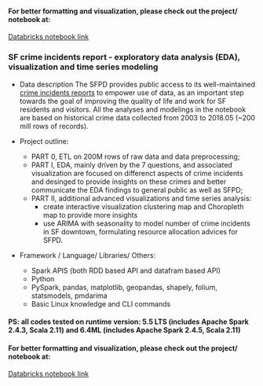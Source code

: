#### For better formatting and visualization, please check out the project/ notebook at:<br>
[Databricks notebook link](https://databricks-prod-cloudfront.cloud.databricks.com/public/4027ec902e239c93eaaa8714f173bcfc/6227236730275197/3431157766323343/5214049462728440/latest.html)

### SF crime incidents report - exploratory data analysis (EDA), visualization and time series modeling

- Data description
The SFPD provides public access to its well-maintained [crime incidents reports](https://data.sfgov.org/api/views/tmnf-yvry/rows.csv?accessType=DOWNLOAD) to empower use of data, as an important step towards the goal of improving the quality of life and work for SF residents and visitors. All the analyses and modelings in the notebook are based on historical crime data collected from 2003 to 2018.05 (~200 mill rows of records).
  
- Project outline:
  - PART 0, ETL on 200M rows of raw data and data preprocessing;
  - PART I, EDA, mainly driven by the 7 questions, and associated visualization are focused on differenct aspects of crime incidents and desinged to provide insights on these crimes and better communicate the EDA findings to general public as well as SFPD;
  - PART II, additional advanced visualizations and time series analysis:
    - create interactive visualization clustering map and Choropleth map to provide more insights 
    - use ARIMA with seasonality to model number of crime incidents in SF downtown, formulating resource allocation advices for SFPD.

- Framework / Language/ Libraries/ Others:
  - Spark APIS (both RDD based API and datafram based API) 
  - Python
  - PySpark, pandas, matplotlib, geopandas, shapely, folium, statsmodels, pmdarima
  - Basic Linux knowledge and CLI commands

#### PS: all codes tested on runtime version: 5.5 LTS (includes Apache Spark 2.4.3, Scala 2.11) and 6.4ML (includes Apache Spark 2.4.5, Scala 2.11)

#### For better formatting and visualization, please check out the project/ notebook at:<br>
[Databricks notebook link](https://databricks-prod-cloudfront.cloud.databricks.com/public/4027ec902e239c93eaaa8714f173bcfc/6227236730275197/3431157766323343/5214049462728440/latest.html)
